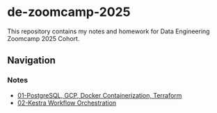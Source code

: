 # de-zoomcamp-2025

This repository contains my notes and homework for Data Engineering Zoomcamp 2025 Cohort.

## Navigation
### Notes
- [01-PostgreSQL, GCP, Docker Containerization, Terraform](https://github.com/Circhastic/de-zoomcamp-2025/tree/main/notes/1)
- [02-Kestra Workflow Orchestration](https://github.com/Circhastic/de-zoomcamp-2025/tree/main/notes/2)

